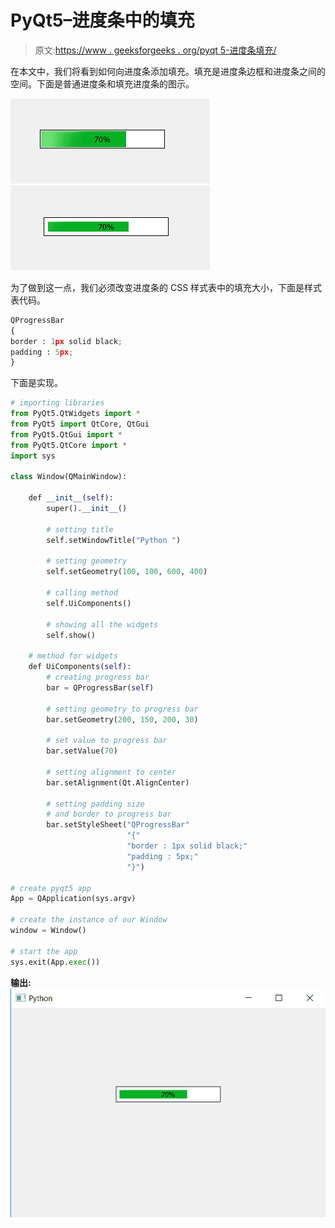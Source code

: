 # PyQt5–进度条中的填充

> 原文:[https://www . geeksforgeeks . org/pyqt 5-进度条填充/](https://www.geeksforgeeks.org/pyqt5-padding-in-progress-bar/)

在本文中，我们将看到如何向进度条添加填充。填充是进度条边框和进度条之间的空间。下面是普通进度条和填充进度条的图示。

![](img/077036c70c61a00d838b77bd77f2966b.png) ![](img/62b05e24eb7d5068d1333ea3507263d8.png)

为了做到这一点，我们必须改变进度条的 CSS 样式表中的填充大小，下面是样式表代码。

```py
QProgressBar
{
border : 1px solid black;
padding : 5px;
}

```

下面是实现。

```py
# importing libraries
from PyQt5.QtWidgets import * 
from PyQt5 import QtCore, QtGui
from PyQt5.QtGui import * 
from PyQt5.QtCore import * 
import sys

class Window(QMainWindow):

    def __init__(self):
        super().__init__()

        # setting title
        self.setWindowTitle("Python ")

        # setting geometry
        self.setGeometry(100, 100, 600, 400)

        # calling method
        self.UiComponents()

        # showing all the widgets
        self.show()

    # method for widgets
    def UiComponents(self):
        # creating progress bar
        bar = QProgressBar(self)

        # setting geometry to progress bar
        bar.setGeometry(200, 150, 200, 30)

        # set value to progress bar
        bar.setValue(70)

        # setting alignment to center
        bar.setAlignment(Qt.AlignCenter)

        # setting padding size 
        # and border to progress bar
        bar.setStyleSheet("QProgressBar"
                          "{"
                          "border : 1px solid black;"
                          "padding : 5px;"
                          "}")

# create pyqt5 app
App = QApplication(sys.argv)

# create the instance of our Window
window = Window()

# start the app
sys.exit(App.exec())
```

**输出:**
![](img/9b19ba01a4500ab0f08612dd1622ea6b.png)